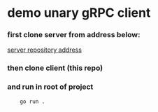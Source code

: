 # demo unary gRPC client 
### first clone server from address below:
[server repository address](https://github.com/afshin-dev/calculator-unary-grpc-server)
### then  clone client (this repo) 

### and run in root of project
```shell
    go run .
```